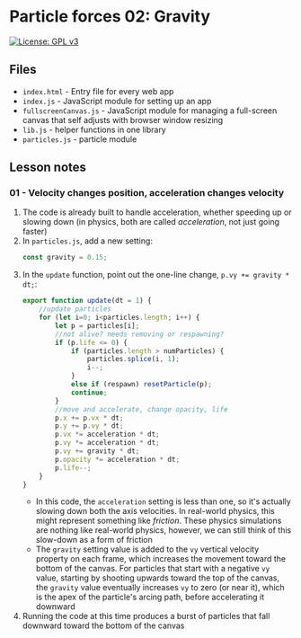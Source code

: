 # Particle forces 02: Gravity

[![License: GPL v3](https://img.shields.io/badge/License-GPLv3-blue.svg)](https://www.gnu.org/licenses/gpl-3.0)

## Files

* <code>index.html</code> - Entry file for every web app
* <code>index.js</code> - JavaScript module for setting up an app
* <code>fullscreenCanvas.js</code> - JavaScript module for managing a full-screen canvas that self adjusts with browser window resizing
* <code>lib.js</code> - helper functions in one library
* <code>particles.js</code> - particle module

## Lesson notes

### 01 - Velocity changes position, acceleration changes velocity

1. The code is already built to handle acceleration, whether speeding up or slowing down (in physics, both are called _acceleration_, not just going faster)
2. In <code>particles.js</code>, add a new setting:
    ```js
    const gravity = 0.15;
    ```
3. In the <code>update</code> function, point out the one-line change, <code>p.vy += gravity * dt;</code>:
    ```js
    export function update(dt = 1) {
        //update particles
        for (let i=0; i<particles.length; i++) {
            let p = particles[i];
            //not alive? needs removing or respawning?
            if (p.life <= 0) {
                if (particles.length > numParticles) {
                    particles.splice(i, 1);
                    i--;
                }
                else if (respawn) resetParticle(p);
                continue;
            }
            //move and accelerate, change opacity, life
            p.x += p.vx * dt;
            p.y += p.vy * dt;
            p.vx *= acceleration * dt;
            p.vy *= acceleration * dt;
            p.vy += gravity * dt;
            p.opacity *= acceleration * dt;
            p.life--;
        }
    }
    ```
    * In this code, the <code>acceleration</code> setting is less than one, so it's actually slowing down both the axis velocities. In real-world physics, this might represent something like _friction_. These physics simulations are nothing like real-world physics, however, we can still think of this slow-down as a form of friction
    * The <code>gravity</code> setting value is added to the <code>vy</code> vertical velocity property on each frame, which increases the movement toward the bottom of the canvas. For particles that start with a negative <code>vy</code> value, starting by shooting upwards toward the top of the canvas, the <code>gravity</code> value eventually increases <code>vy</code> to zero (or near it), which is the apex of the particle's arcing path, before accelerating it downward
4. Running the code at this time produces a burst of particles that fall downward toward the bottom of the canvas